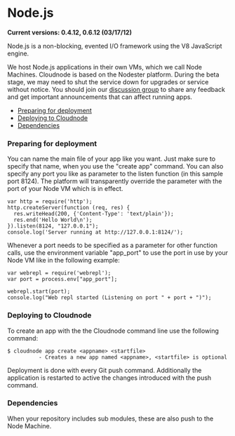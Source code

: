 # Node.js

__Current versions: 0.4.12, 0.6.12 (03/17/12)__

Node.js is a non-blocking, evented I/O framework using the V8 JavaScript engine.

We host Node.js applications in their own VMs, which we call Node Machines. Cloudnode is based on the Nodester platform. During the beta stage, we may need to shut the service down for upgrades or service without notice. You should join our [discussion group](http://groups.google.com/group/cloudnode) to share any feedback and get important announcements that can affect running apps.

* [Preparing for deployment](#preparing)
* [Deploying to Cloudnode](#deploying)
* [Dependencies](#dependencies)

<a name="preparing"></a>
### Preparing for deployment

You can name the main file of your app like you want. Just make sure to specify that name, when you use the "create app" command. You can also specify any port you like as parameter to the listen function (in this sample port 8124). The platform will transparently override the parameter with the port of your Node VM which is in effect. 

    var http = require('http');
    http.createServer(function (req, res) {
      res.writeHead(200, {'Content-Type': 'text/plain'});
      res.end('Hello World\n');
    }).listen(8124, "127.0.0.1");
    console.log('Server running at http://127.0.0.1:8124/');

Whenever a port needs to be specified as a parameter for other function calls, use the environment variable "app_port" to use the port in use by your Node VM like in the following example:

    var webrepl = require('webrepl');
    var port = process.env["app_port"];

    webrepl.start(port);
    console.log("Web repl started (Listening on port " + port + ")");

<a name="deploying"></a>
### Deploying to Cloudnode

To create an app with the the Cloudnode command line use the following command:

    $ cloudnode app create <appname> <startfile> 
              - Creates a new app named <appname>, <startfile> is optional

Deployment is done with every Git push command. Additionally the application is restarted to active the changes introduced with the push command.

<a name="dependencies"></a>
### Dependencies

When your repository includes sub modules, these are also push to the Node Machine.